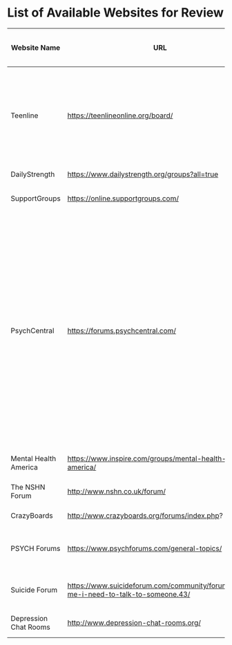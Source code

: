 
# List of Available Websites for Review

Website Name | URL          | General Topics (Suicide/Self-harm/Support)| Privacy
------------ | ------------- | ------------------------------- |----------------
Teenline | https://teenlineonline.org/board/ | Suicide, Self-Harm, Substance Abuse, many others | " may not copy, publish, distribute, create derivative works of, or commercially exploit the content provided"
DailyStrength | https://www.dailystrength.org/groups?all=true | Self-harm, many others| ok
SupportGroups | https://online.supportgroups.com/ | Self-harm, suicide, many others| ok
PsychCentral | https://forums.psychcentral.com/ | Self-harm, many others| "may not publish, modify, or participate in the transfer or sale, create derivative works, or in any way exploit any of the content, in whole or in part." "member permits any other Member to access, view, store or reproduce the material for that Member’s personal use." 
Mental Health America| https://www.inspire.com/groups/mental-health-america/ | Suicide, self-harm, many others| ok
The NSHN Forum| http://www.nshn.co.uk/forum/ | Suicide, self-harm, others| Open to research requests
CrazyBoards | http://www.crazyboards.org/forums/index.php? | Self-harm, many others| Okay
PSYCH Forums |https://www.psychforums.com/general-topics/ | Self-harm, many others| Cannot access through anonymous proxy
Suicide Forum |https://www.suicideforum.com/community/forums/help-me-i-need-to-talk-to-someone.43/ | For people that need to talk to people.| no sharing of content on other websites
Depression Chat Rooms |http://www.depression-chat-rooms.org/ | Depression and Anxiety Peer Support| okay

